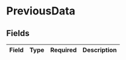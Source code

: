 # PreviousData


## Fields

| Field       | Type        | Required    | Description |
| ----------- | ----------- | ----------- | ----------- |
